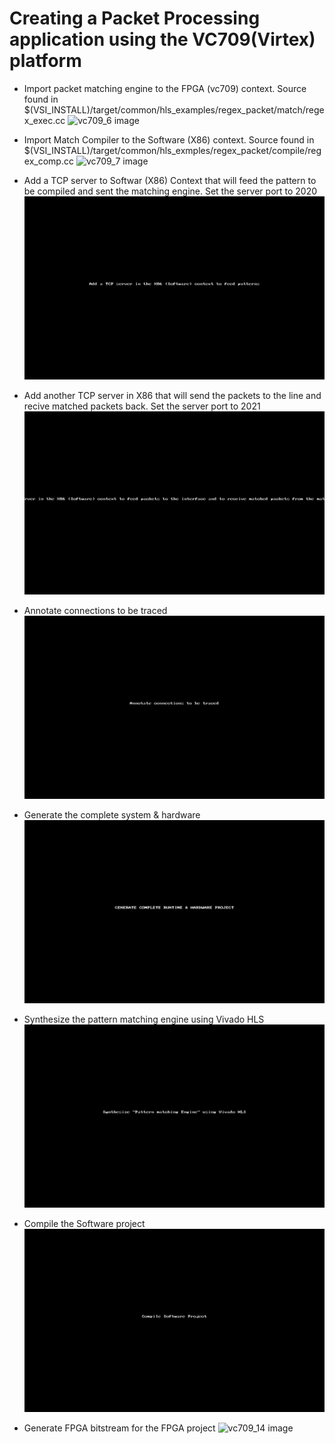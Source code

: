 # Creating a Packet Processing application using the VC709(Virtex) platform

* Import packet matching engine to the FPGA (vc709) context.
  Source found in $(VSI_INSTALL)/target/common/hls_examples/regex_packet/match/regex_exec.cc
 ![vc709_6 image](/img/vc709_regex_5.gif)

* Import Match Compiler to the Software (X86) context.
  Source found in $(VSI_INSTALL)/target/common/hls_exmples/regex_packet/compile/regex_comp.cc
 ![vc709_7 image](/img/vc709_regex_6.gif)


* Add a TCP server to Softwar (X86) Context that will feed the pattern to be compiled
  and sent the matching engine. Set the server port to 2020
 ![vc709_8 image](/img/vc709_regex_7.gif)

* Add another TCP server in X86 that will send the packets to the line and recive matched
  packets back. Set the server port to 2021
 ![vc709_9 image](/img/vc709_regex_8.gif)

* Annotate connections to be traced
 ![vc709_10 image](/img/vc709_regex_9.gif)

* Generate the complete system & hardware
 ![vc709_11 image](/img/vc709_regex_10.gif)

* Synthesize the pattern matching engine using Vivado HLS
 ![vc709_12 image](/img/vc709_regex_11.gif)

* Compile the Software project
 ![vc709_13 image](/img/vc709_regex_12.gif)

* Generate FPGA bitstream for the FPGA project
 ![vc709_14 image](/img/create_bitstream.gif)
